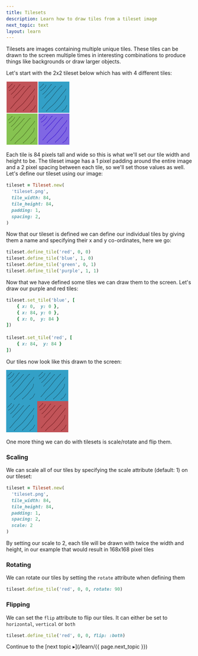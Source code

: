 ```yaml
---
title: Tilesets
description: Learn how to draw tiles from a tileset image
next_topic: text
layout: learn
---
```


Tilesets are images containing multiple unique tiles. These tiles can be drawn to the screen multiple times in interesting combinations to produce things like backgrounds or draw larger objects.


Let's start with the 2x2 tileset below which has with 4 different tiles:

<img class="sprite-sheet" src="/assets/img/learn/tileset.png">

Each tile is 84 pixels tall and wide so this is what we'll set our tile width and height to be. The tileset image has a 1 pixel padding around the entire image and a 2 pixel spacing between each tile, so we'll set those values as well. Let's define our tileset using our image:


```ruby
tileset = Tileset.new(
  'tileset.png',
  tile_width: 84,
  tile_height: 84,
  padding: 1,
  spacing: 2,
)
```

Now that our tileset is defined we can define our individual tiles by giving them a name and specifying their x and y co-ordinates, here we go:

```ruby
tileset.define_tile('red', 0, 0)
tileset.define_tile('blue', 1, 0)
tileset.define_tile('green', 0, 1)
tileset.define_tile('purple', 1, 1)
```

Now that we have defined some tiles we can draw them to the screen. Let's draw our purple and red tiles:

```ruby
tileset.set_tile('blue', [
    { x: 0,  y: 0 },
    { x: 84, y: 0 },
    { x: 0,  y: 84 }
])

tileset.set_tile('red', [
    { x: 84,  y: 84 }
])
```


Our tiles now look like this drawn to the screen:

<img class="sprite-sheet" src="/assets/img/learn/tileset_drawn.png">


One more thing we can do with tilesets is scale/rotate and flip them.


### Scaling

We can scale all of our tiles by specifying the scale attribute (default: 1) on our tileset:

```ruby
tileset = Tileset.new(
  'tileset.png',
  tile_width: 84,
  tile_height: 84,
  padding: 1,
  spacing: 2,
  scale: 2
)
```

By setting our scale to 2, each tile will be drawn with twice the width and height, in our example that would result in 168x168 pixel tiles

### Rotating

We can rotate our tiles by setting the `rotate` attribute when defining them

```ruby
tileset.define_tile('red', 0, 0, rotate: 90)
```

### Flipping

We can set the `flip` attribute to flip our tiles. It can either be set to `horizontal`, `vertical` or `both`

```ruby
tileset.define_tile('red', 0, 0, flip: :both)
```

Continue to the [next topic ▸](/learn/{{ page.next_topic }})